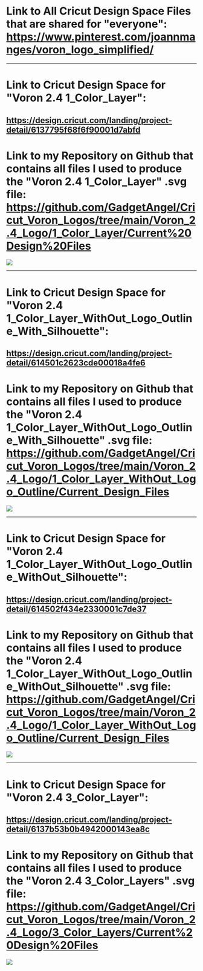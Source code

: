 # Link to All Cricut Design Space Files that are shared for "everyone": https://www.pinterest.com/joannmanges/voron_logo_simplified/

---

# Link to Cricut Design Space for "Voron 2.4 1_Color_Layer":
## https://design.cricut.com/landing/project-detail/6137795f68f6f90001d7abfd

# Link to my Repository on Github that contains all files I used to produce the "Voron 2.4 1_Color_Layer" .svg file: https://github.com/GadgetAngel/Cricut_Voron_Logos/tree/main/Voron_2.4_Logo/1_Color_Layer/Current%20Design%20Files


<img src="https://github.com/GadgetAngel/VoronUsers/blob/Cricut_Voron_Logos_by_GadgetAngel/printer_mods/GadgetAngel/Cricut_Voron_Logos/images/Voron2.4_1Color.jpg?raw=true" />

---

# Link to Cricut Design Space for "Voron 2.4 1_Color_Layer_WithOut_Logo_Outline_With_Silhouette":
## https://design.cricut.com/landing/project-detail/614501c2623cde00018a4fe6

# Link to my Repository on Github that contains all files I used to produce the "Voron 2.4 1_Color_Layer_WithOut_Logo_Outline_With_Silhouette" .svg file: https://github.com/GadgetAngel/Cricut_Voron_Logos/tree/main/Voron_2.4_Logo/1_Color_Layer_WithOut_Logo_Outline/Current_Design_Files


<img src="https://github.com/GadgetAngel/VoronUsers/blob/Cricut_Voron_Logos_by_GadgetAngel/printer_mods/GadgetAngel/Cricut_Voron_Logos/images/Voron2.4_1Color_WithOut_Logo_Outline_With_Silhouette.jpg?raw=true" />

---

# Link to Cricut Design Space for "Voron 2.4 1_Color_Layer_WithOut_Logo_Outline_WithOut_Silhouette":
## https://design.cricut.com/landing/project-detail/614502f434e2330001c7de37

# Link to my Repository on Github that contains all files I used to produce the "Voron 2.4 1_Color_Layer_WithOut_Logo_Outline_WithOut_Silhouette" .svg file: https://github.com/GadgetAngel/Cricut_Voron_Logos/tree/main/Voron_2.4_Logo/1_Color_Layer_WithOut_Logo_Outline/Current_Design_Files


<img src="https://github.com/GadgetAngel/VoronUsers/blob/Cricut_Voron_Logos_by_GadgetAngel/printer_mods/GadgetAngel/Cricut_Voron_Logos/images/Voron2.4_1Color_WithOut_Logo_Outline_WithOut_Silhouette.jpg?raw=true" />

---

# Link to Cricut Design Space for "Voron 2.4 3_Color_Layer":
## https://design.cricut.com/landing/project-detail/6137b53b0b4942000143ea8c

# Link to my Repository on Github that contains all files I used to produce the "Voron 2.4 3_Color_Layers" .svg file: https://github.com/GadgetAngel/Cricut_Voron_Logos/tree/main/Voron_2.4_Logo/3_Color_Layers/Current%20Design%20Files


<img src="https://github.com/GadgetAngel/VoronUsers/blob/Cricut_Voron_Logos_by_GadgetAngel/printer_mods/GadgetAngel/Cricut_Voron_Logos/images/Voron2.4_3Color.jpg?raw=true" />


